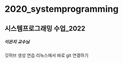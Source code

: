 <!-- 헤딩 -->
# 2020_systemprogramming
<h2>시스템프로그래밍 수업_2022</h2>
<h5>이은지 교수님</h5>

깃허브 생성 연습
리눅스에서 바로 git 연결하기 
